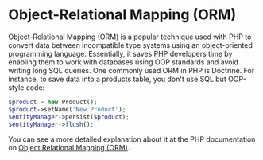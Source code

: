 # Object-Relational Mapping (ORM)

Object-Relational Mapping (ORM) is a popular technique used with PHP to convert data between incompatible type systems using an object-oriented programming language. Essentially, it saves PHP developers time by enabling them to work with databases using OOP standards and avoid writing long SQL queries. One commonly used ORM in PHP is Doctrine. For instance, to save data into a products table, you don't use SQL but OOP-style code:

```php
$product = new Product();
$product->setName('New Product');
$entityManager->persist($product);
$entityManager->flush();
```

You can see a more detailed explanation about it at the PHP documentation on [Object Relational Mapping (ORM)](https://www.doctrine-project.org/projects/doctrine-orm/en/2.7/tutorials/getting-started.html).